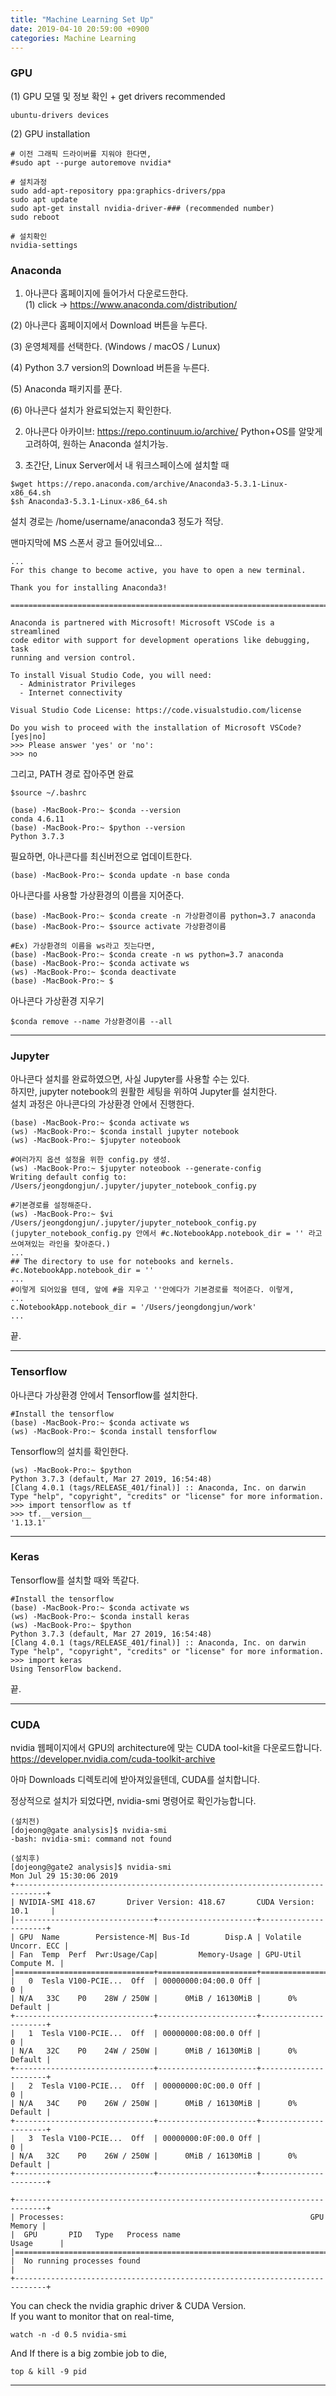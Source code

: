 ```yaml
---
title: "Machine Learning Set Up"
date: 2019-04-10 20:59:00 +0900
categories: Machine Learning
---
```


### GPU   
(1) GPU 모델 및 정보 확인 + get drivers recommended   
```
ubuntu-drivers devices
```
(2) GPU installation
```
# 이전 그래픽 드라이버를 지워야 한다면,
#sudo apt --purge autoremove nvidia*

# 설치과정
sudo add-apt-repository ppa:graphics-drivers/ppa   
sudo apt update
sudo apt-get install nvidia-driver-### (recommended number)
sudo reboot

# 설치확인
nvidia-settings
```

### Anaconda
1. 아나콘다 홈페이지에 들어가서 다운로드한다.   
(1) click -> <https://www.anaconda.com/distribution/>

(2) 아나콘다 홈페이지에서 Download 버튼을 누른다.

(3) 운영체제를 선택한다. (Windows / macOS / Lunux)

(4) Python 3.7 version의 Download 버튼을 누른다.

(5) Anaconda 패키지를 푼다.

(6) 아나콘다 설치가 완료되었는지 확인한다.


2. 아나콘다 아카이브: <https://repo.continuum.io/archive/> 
Python+OS를 알맞게 고려하여, 원하는 Anaconda 설치가능.


3. 초간단, Linux Server에서 내 워크스페이스에 설치할 때
```
$wget https://repo.anaconda.com/archive/Anaconda3-5.3.1-Linux-x86_64.sh
$sh Anaconda3-5.3.1-Linux-x86_64.sh
```

설치 경로는 /home/username/anaconda3 정도가 적당.



맨마지막에 MS 스폰서 광고 들어있네요...
```
...
For this change to become active, you have to open a new terminal.

Thank you for installing Anaconda3!

===========================================================================

Anaconda is partnered with Microsoft! Microsoft VSCode is a streamlined
code editor with support for development operations like debugging, task
running and version control.

To install Visual Studio Code, you will need:
  - Administrator Privileges
  - Internet connectivity

Visual Studio Code License: https://code.visualstudio.com/license

Do you wish to proceed with the installation of Microsoft VSCode? [yes|no]
>>> Please answer 'yes' or 'no':
>>> no
```

그리고, PATH 경로 잡아주면 완료
```
$source ~/.bashrc
```

```
(base) -MacBook-Pro:~ $conda --version
conda 4.6.11
(base) -MacBook-Pro:~ $python --version
Python 3.7.3
```

필요하면, 아나콘다를 최신버전으로 업데이트한다.
```
(base) -MacBook-Pro:~ $conda update -n base conda
```

아나콘다를 사용할 가상환경의 이름을 지어준다.
```
(base) -MacBook-Pro:~ $conda create -n 가상환경이름 python=3.7 anaconda
(base) -MacBook-Pro:~ $source activate 가상환경이름

#Ex) 가상환경의 이름을 ws라고 짓는다면,
(base) -MacBook-Pro:~ $conda create -n ws python=3.7 anaconda
(base) -MacBook-Pro:~ $conda activate ws
(ws) -MacBook-Pro:~ $conda deactivate
(base) -MacBook-Pro:~ $ 
```

아나콘다 가상환경 지우기
```
$conda remove --name 가상환경이름 --all
```

---

### Jupyter
아나콘다 설치를 완료하였으면, 사실 Jupyter를 사용할 수는 있다.   
하지만, jupyter notebook의 원활한 세팅을 위하여 Jupyter를 설치한다.   
설치 과정은 아나콘다의 가상환경 안에서 진행한다.
```
(base) -MacBook-Pro:~ $conda activate ws
(ws) -MacBook-Pro:~ $conda install jupyter notebook
(ws) -MacBook-Pro:~ $jupyter noteobook

#여러가지 옵션 설정을 위한 config.py 생성.
(ws) -MacBook-Pro:~ $jupyter noteobook --generate-config
Writing default config to: /Users/jeongdongjun/.jupyter/jupyter_notebook_config.py

#기본경로를 설정해준다.
(ws) -MacBook-Pro:~ $vi /Users/jeongdongjun/.jupyter/jupyter_notebook_config.py
(jupyter_notebook_config.py 안에서 #c.NotebookApp.notebook_dir = '' 라고 쓰여져있는 라인을 찾아준다.)
...
## The directory to use for notebooks and kernels.
#c.NotebookApp.notebook_dir = ''
...
#이렇게 되어있을 텐데, 앞에 #을 지우고 ''안에다가 기본경로를 적어준다. 이렇게,
...
c.NotebookApp.notebook_dir = '/Users/jeongdongjun/work'
...
```
끝.

---

### Tensorflow
아나콘다 가상환경 안에서 Tensorflow를 설치한다.
```
#Install the tensorflow
(base) -MacBook-Pro:~ $conda activate ws
(ws) -MacBook-Pro:~ $conda install tensforflow
```

Tensorflow의 설치를 확인한다.
```
(ws) -MacBook-Pro:~ $python
Python 3.7.3 (default, Mar 27 2019, 16:54:48) 
[Clang 4.0.1 (tags/RELEASE_401/final)] :: Anaconda, Inc. on darwin
Type "help", "copyright", "credits" or "license" for more information.
>>> import tensorflow as tf
>>> tf.__version__
'1.13.1'
```
---

### Keras
Tensorflow를 설치할 때와 똑같다.
```
#Install the tensorflow
(base) -MacBook-Pro:~ $conda activate ws
(ws) -MacBook-Pro:~ $conda install keras
(ws) -MacBook-Pro:~ $python
Python 3.7.3 (default, Mar 27 2019, 16:54:48) 
[Clang 4.0.1 (tags/RELEASE_401/final)] :: Anaconda, Inc. on darwin
Type "help", "copyright", "credits" or "license" for more information.
>>> import keras
Using TensorFlow backend.
```
끝.

---

### CUDA
nvidia 웹페이지에서 GPU의 architecture에 맞는 CUDA tool-kit을 다운로드합니다.     
<https://developer.nvidia.com/cuda-toolkit-archive>

아마 Downloads 디렉토리에 받아져있을텐데, CUDA를 설치합니다.

정상적으로 설치가 되었다면, nvidia-smi 명령어로 확인가능합니다.
```
(설치전)
[dojeong@gate analysis]$ nvidia-smi
-bash: nvidia-smi: command not found
```

```
(설치후)
[dojeong@gate2 analysis]$ nvidia-smi
Mon Jul 29 15:30:06 2019       
+-----------------------------------------------------------------------------+
| NVIDIA-SMI 418.67       Driver Version: 418.67       CUDA Version: 10.1     |
|-------------------------------+----------------------+----------------------+
| GPU  Name        Persistence-M| Bus-Id        Disp.A | Volatile Uncorr. ECC |
| Fan  Temp  Perf  Pwr:Usage/Cap|         Memory-Usage | GPU-Util  Compute M. |
|===============================+======================+======================|
|   0  Tesla V100-PCIE...  Off  | 00000000:04:00.0 Off |                    0 |
| N/A   33C    P0    28W / 250W |      0MiB / 16130MiB |      0%      Default |
+-------------------------------+----------------------+----------------------+
|   1  Tesla V100-PCIE...  Off  | 00000000:08:00.0 Off |                    0 |
| N/A   32C    P0    24W / 250W |      0MiB / 16130MiB |      0%      Default |
+-------------------------------+----------------------+----------------------+
|   2  Tesla V100-PCIE...  Off  | 00000000:0C:00.0 Off |                    0 |
| N/A   34C    P0    26W / 250W |      0MiB / 16130MiB |      0%      Default |
+-------------------------------+----------------------+----------------------+
|   3  Tesla V100-PCIE...  Off  | 00000000:0F:00.0 Off |                    0 |
| N/A   32C    P0    26W / 250W |      0MiB / 16130MiB |      0%      Default |
+-------------------------------+----------------------+----------------------+
                                                                               
+-----------------------------------------------------------------------------+
| Processes:                                                       GPU Memory |
|  GPU       PID   Type   Process name                             Usage      |
|=============================================================================|
|  No running processes found                                                 |
+-----------------------------------------------------------------------------+
```

You can check the nvidia graphic driver & CUDA Version.      
If you want to monitor that on real-time,     
```
watch -n -d 0.5 nvidia-smi
```

And If there is a big zombie job to die,      
```
top & kill -9 pid
```

---
